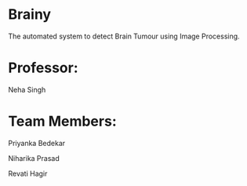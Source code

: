 # Brainy 
The automated system to detect Brain Tumour using Image Processing.

# Professor: 

Neha Singh

# Team Members:

Priyanka Bedekar

Niharika Prasad

Revati Hagir
